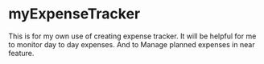 # myExpenseTracker
This is for my own use of creating expense tracker. It will be helpful for me to monitor day to day expenses. And to Manage planned expenses in near feature.
